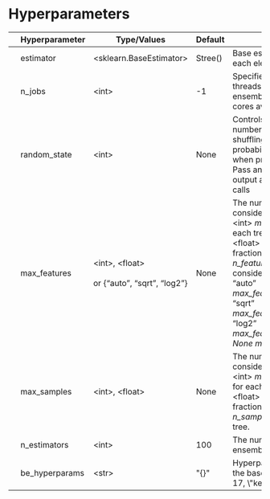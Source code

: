 # Hyperparameters

|     | **Hyperparameter**  | **Type/Values**                                                | **Default** | |
| --- | ------------------- | -------------------------------------------------------------- | ----------- | --------------------------------------------------------------------------------------------------------------------------------------------------------------------------------------------------------------------------------------------------------------------------------------------------------------------------------------------------------------------------------------------------------------------------------------------------------------------------------------------------------------------------------------------------------------------------------------------------------------------------------------- |
|   | estimator                  | \<sklearn.BaseEstimator\>                                                      | Stree()         | Base estimator used to build each element of the ensemble.                                                                                                              |
|   | n_jobs              | \<int\>              | -1      | Specifies the number of threads used to build the ensemble (-1 equals to all cores available) |
|   | random_state        | \<int\> | None        | Controls the pseudo random number generation for shuffling the data for probability estimates. Ignored when probability is False.<br>Pass an int for reproducible output across multiple function calls |
|     | max_features        | \<int\>, \<float\> <br><br>or {“auto”, “sqrt”, “log2”}         | None        | The number of features to consider in each tree:<br>\<int\> _max_features_ features for each tree.<br>\<float\> _max_features_ is a fraction and int(_max_features_ \* _n_features_) features are considered for each tree.<br>“auto” _max_features_=sqrt(_n_features_)<br>“sqrt” _max_features_=sqrt(_n_features_)<br>“log2” _max_features_=log2(_n_features_)<br>_None_ _max_features_=_n_features_  |
|  | max_samples              | \<int\>, \<float\>                                                        | None        |The number of samples to consider for bootstrap:<br>\<int\> _max_samples_ samples for each tree.<br>\<float\> _max_samples_ is a fraction and int(_max_samples_ \* _n_samples_) samples for each tree. |
|   | n_estimators               | \<int\>                                | 100       | The number of trees the ensemble is going to build |
|     | be_hyperparams      | \<str\>                                    | "{}"    | Hyperparameteres passed to the base estimator, i.e. "{\\"C\\": 17, \\"kernel\\": \\"rbf\\"}"|


